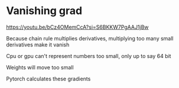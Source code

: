 # Vanishing grad

https://youtu.be/bCz4OMemCcA?si=S6BKKW7PgAAJ1jBw

Because chain rule multiplies derivatives, multiplying too many small derivatives make it vanish

Cpu or gpu can't represent numbers too small, only up to say 64 bit

Weights will move too small

Pytorch calculates these gradients